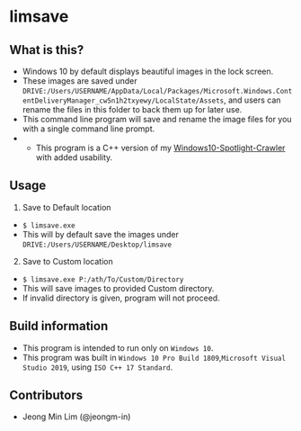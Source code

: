 # limsave

## What is this?

- Windows 10 by default displays beautiful images in the lock screen. 
- These images are saved under  `DRIVE:/Users/USERNAME/AppData/Local/Packages/Microsoft.Windows.ContentDeliveryManager_cw5n1h2txyewy/LocalState/Assets`, and users can rename the files in this folder to back them up for later use. 
- This command line program will save and rename the image files for you with a single command line prompt. 
- * This program is a C++ version of my [Windows10-Spotlight-Crawler](https://github.com/jeongm/Windows10-Spotlight-Crawler) with added usability.

## Usage

1. Save to Default location
 - `$ limsave.exe`
 - This will by default save the images under `DRIVE:/Users/USERNAME/Desktop/limsave`
2. Save to Custom location
  - `$ limsave.exe P:/ath/To/Custom/Directory`
  - This will save images to provided Custom directory.
  - If invalid directory is given, program will not proceed.
  

## Build information
- This program is intended to run only on `Windows 10`.
- This program was built in `Windows 10 Pro Build 1809`,`Microsoft Visual Studio 2019`, using `ISO C++ 17 Standard`.


## Contributors
- Jeong Min Lim (@jeongm-in)
